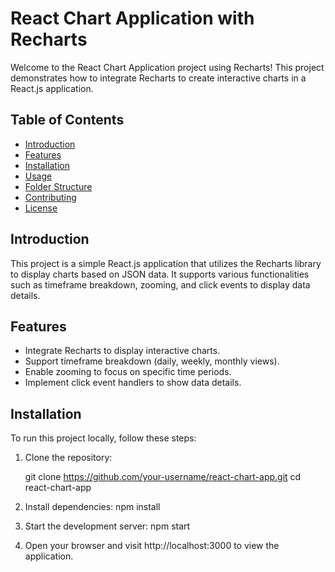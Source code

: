 # React Chart Application with Recharts

Welcome to the React Chart Application project using Recharts! This project demonstrates how to integrate Recharts to create interactive charts in a React.js application.

## Table of Contents

- [Introduction](#introduction)
- [Features](#features)
- [Installation](#installation)
- [Usage](#usage)
- [Folder Structure](#folder-structure)
- [Contributing](#contributing)
- [License](#license)

## Introduction

This project is a simple React.js application that utilizes the Recharts library to display charts based on JSON data. It supports various functionalities such as timeframe breakdown, zooming, and click events to display data details.

## Features

- Integrate Recharts to display interactive charts.
- Support timeframe breakdown (daily, weekly, monthly views).
- Enable zooming to focus on specific time periods.
- Implement click event handlers to show data details.

## Installation

To run this project locally, follow these steps:

1. Clone the repository:

   git clone https://github.com/your-username/react-chart-app.git
   cd react-chart-app
2. Install dependencies:
   npm install

3. Start the development server:
  npm start

4. Open your browser and visit http://localhost:3000 to view the application.
